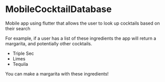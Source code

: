 # MobileCocktailDatabase

Mobile app using flutter that allows the user to look up cocktails based on their search

For example, if a user has a list of these ingredients the app will return a margarita, and potentially other cocktails.

* Triple Sec
* Limes
* Tequila
		
You can make a margarita with these ingredients!
